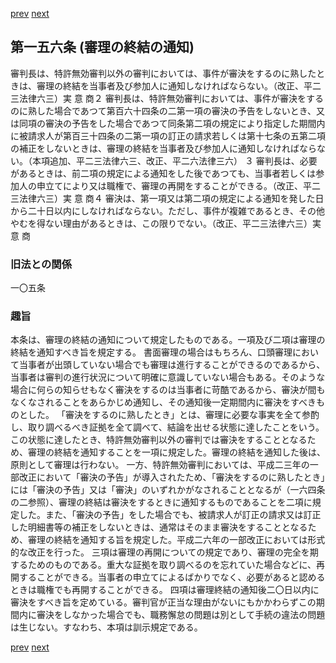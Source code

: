 [prev](/specific\markdowns\特許法\219_Mp-Ch_6-At_155.md)
[next](/specific\markdowns\特許法\221_Mp-Ch_6-At_157.md)
## 第一五六条 (審理の終結の通知)
審判長は、特許無効審判以外の審判においては、事件が審決をするのに熟したときは、審理の終結を当事者及び参加人に通知しなければならない。（改正、平二三法律六三）実 意 商２ 審判長は、特許無効審判においては、事件が審決をするのに熟した場合であつて第百六十四条の二第一項の審決の予告をしないとき、又は同項の審決の予告をした場合であつて同条第二項の規定により指定した期間内に被請求人が第百三十四条の二第一項の訂正の請求若しくは第十七条の五第二項の補正をしないときは、審理の終結を当事者及び参加人に通知しなければならない。（本項追加、平二三法律六三、改正、平二六法律三六）
３ 審判長は、必要があるときは、前二項の規定による通知をした後であつても、当事者若しくは参加人の申立てにより又は職権で、審理の再開をすることができる。（改正、平二三法律六三）実 意 商４ 審決は、第一項又は第二項の規定による通知を発した日から二十日以内にしなければならない。ただし、事件が複雑であるとき、その他やむを得ない理由があるときは、この限りでない。（改正、平二三法律六三）実 意 商

### 旧法との関係
一〇五条

### 趣旨
本条は、審理の終結の通知について規定したものである。一項及び二項は審理の終結を通知すべき旨を規定する。
書面審理の場合はもちろん、口頭審理において当事者が出頭していない場合でも審理は進行することができるのであるから、当事者は審判の進行状況について明確に意識していない場合もある。そのような場合に何らの知らせもなく審決をするのは当事者に苛酷であるから、審決が間もなくなされることをあらかじめ通知し、その通知後一定期間内に審決をすべきものとした。
「審決をするのに熟したとき」とは、審理に必要な事実を全て参酌し、取り調べるべき証拠を全て調べて、結論を出せる状態に達したことをいう。この状態に達したとき、特許無効審判以外の審判では審決をすることとなるため、審理の終結を通知することを一項に規定した。審理の終結を通知した後は、原則として審理は行わない。
一方、特許無効審判においては、平成二三年の一部改正において「審決の予告」が導入されたため、「審決をするのに熟したとき」には「審決の予告」又は「審決」のいずれかがなされることとなるが（一六四条の二参照）、審理の終結は審決をするときに通知するものであることを二項に規定した。また、「審決の予告」をした場合でも、被請求人が訂正の請求又は訂正した明細書等の補正をしないときは、通常はそのまま審決をすることとなるため、審理の終結を通知する旨を規定した。平成二六年の一部改正においては形式的な改正を行った。
三項は審理の再開についての規定であり、審理の完全を期するためのものである。重大な証拠を取り調べるのを忘れていた場合などに、再開することができる。当事者の申立てによるばかりでなく、必要があると認めるときは職権でも再開することができる。
四項は審理終結の通知後二〇日以内に審決をすべき旨を定めている。審判官が正当な理由がないにもかかわらずこの期間内に審決をしなかった場合でも、職務懈怠の問題は別として手続の違法の問題は生じない。すなわち、本項は訓示規定である。

[prev](/specific\markdowns\特許法\219_Mp-Ch_6-At_155.md)
[next](/specific\markdowns\特許法\221_Mp-Ch_6-At_157.md)